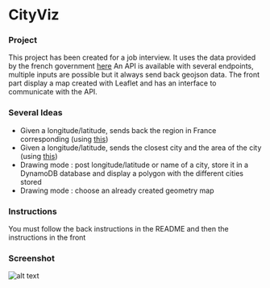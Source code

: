# CityViz

### Project

This project has been created for a job interview.
It uses the data provided by the french government [here](https://api.gouv.fr/api/api-geo.html)
An API is available with several endpoints, multiple inputs are possible but it always send back geojson data.
The front part display a map created with Leaflet and has an interface to communicate with the API.

### Several Ideas

* Given a longitude/latitude, sends back the region in France corresponding (using [this](https://public.opendatasoft.com/explore/dataset/contours-geographiques-des-nouvelles-regions-metropole/information))
* Given a longitude/latitude, sends the closest city and the area of the city (using [this](https://api.gouv.fr/api/api-geo.html))
* Drawing mode : post longitude/latitude or name of a city, store it in a DynamoDB database and display a polygon with the different cities stored
* Drawing mode : choose an already created geometry map

### Instructions

You must follow the back instructions in the README and then the instructions in the front

### Screenshot

![alt text](intermediate_screenshot.png)

